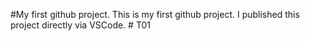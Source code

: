 #My first github project. 
This is my first github project. I published this 
project directly via VSCode. 
#   T 0 1  
 